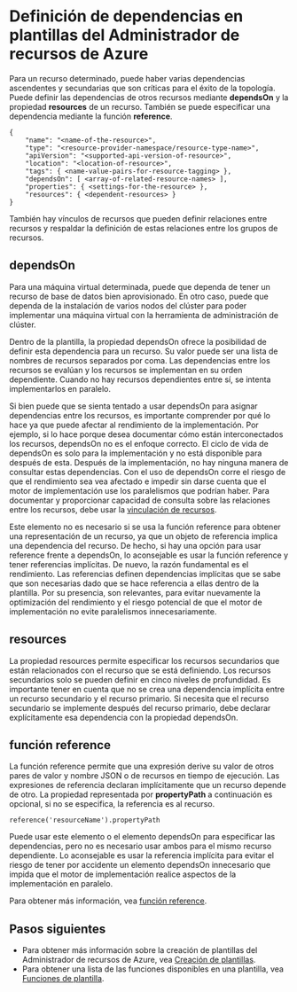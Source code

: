 <properties
   pageTitle="Definición de dependencias en plantillas del Administrador de recursos de Azure"
   description="Describe cómo establecer un recurso como dependiente de otro recurso durante la implementación."
   services="azure-resource-manager"
   documentationCenter="na"
   authors="mmercuri"
   manager="wpickett"
   editor=""/>

<tags
   ms.service="azure-resource-manager"
   ms.devlang="na"
   ms.topic="article"
   ms.tgt_pltfrm="na"
   ms.workload="na"
   ms.date="07/15/2015"
   ms.author="mmercuri"/>

# Definición de dependencias en plantillas del Administrador de recursos de Azure

Para un recurso determinado, puede haber varias dependencias ascendentes y secundarias que son críticas para el éxito de la topología. Puede definir las dependencias de otros recursos mediante **dependsOn** y la propiedad **resources** de un recurso. También se puede especificar una dependencia mediante la función **reference**.

    {
        "name": "<name-of-the-resource>",
        "type": "<resource-provider-namespace/resource-type-name>",
        "apiVersion": "<supported-api-version-of-resource>",
        "location": "<location-of-resource>",
        "tags": { <name-value-pairs-for-resource-tagging> },
        "dependsOn": [ <array-of-related-resource-names> ],
        "properties": { <settings-for-the-resource> },
        "resources": { <dependent-resources> }
    }

 También hay vínculos de recursos que pueden definir relaciones entre recursos y respaldar la definición de estas relaciones entre los grupos de recursos.

## dependsOn

Para una máquina virtual determinada, puede que dependa de tener un recurso de base de datos bien aprovisionado. En otro caso, puede que dependa de la instalación de varios nodos del clúster para poder implementar una máquina virtual con la herramienta de administración de clúster.

Dentro de la plantilla, la propiedad dependsOn ofrece la posibilidad de definir esta dependencia para un recurso. Su valor puede ser una lista de nombres de recursos separados por coma. Las dependencias entre los recursos se evalúan y los recursos se implementan en su orden dependiente. Cuando no hay recursos dependientes entre sí, se intenta implementarlos en paralelo.

Si bien puede que se sienta tentado a usar dependsOn para asignar dependencias entre los recursos, es importante comprender por qué lo hace ya que puede afectar al rendimiento de la implementación. Por ejemplo, si lo hace porque desea documentar cómo están interconectados los recursos, dependsOn no es el enfoque correcto. El ciclo de vida de dependsOn es solo para la implementación y no está disponible para después de esta. Después de la implementación, no hay ninguna manera de consultar estas dependencias. Con el uso de dependsOn corre el riesgo de que el rendimiento sea vea afectado e impedir sin darse cuenta que el motor de implementación use los paralelismos que podrían haber. Para documentar y proporcionar capacidad de consulta sobre las relaciones entre los recursos, debe usar la [vinculación de recursos](resource-group-link-resources.md).

Este elemento no es necesario si se usa la función reference para obtener una representación de un recurso, ya que un objeto de referencia implica una dependencia del recurso. De hecho, si hay una opción para usar reference frente a dependsOn, lo aconsejable es usar la función reference y tener referencias implícitas. De nuevo, la razón fundamental es el rendimiento. Las referencias definen dependencias implícitas que se sabe que son necesarias dado que se hace referencia a ellas dentro de la plantilla. Por su presencia, son relevantes, para evitar nuevamente la optimización del rendimiento y el riesgo potencial de que el motor de implementación no evite paralelismos innecesariamente.

## resources

La propiedad resources permite especificar los recursos secundarios que están relacionados con el recurso que se está definiendo. Los recursos secundarios solo se pueden definir en cinco niveles de profundidad. Es importante tener en cuenta que no se crea una dependencia implícita entre un recurso secundario y el recurso primario. Si necesita que el recurso secundario se implemente después del recurso primario, debe declarar explícitamente esa dependencia con la propiedad dependsOn.

## función reference

La función reference permite que una expresión derive su valor de otros pares de valor y nombre JSON o de recursos en tiempo de ejecución. Las expresiones de referencia declaran implícitamente que un recurso depende de otro. La propiedad representada por **propertyPath** a continuación es opcional, si no se especifica, la referencia es al recurso.

    reference('resourceName').propertyPath

Puede usar este elemento o el elemento dependsOn para especificar las dependencias, pero no es necesario usar ambos para el mismo recurso dependiente. Lo aconsejable es usar la referencia implícita para evitar el riesgo de tener por accidente un elemento dependsOn innecesario que impida que el motor de implementación realice aspectos de la implementación en paralelo.

Para obtener más información, vea [función reference](../resource-group-template-functions/#reference).

## Pasos siguientes

- Para obtener más información sobre la creación de plantillas del Administrador de recursos de Azure, vea [Creación de plantillas](resource-group-authoring-templates.md). 
- Para obtener una lista de las funciones disponibles en una plantilla, vea [Funciones de plantilla](resource-group-template-functions.md).

<!---HONumber=August15_HO6-->
